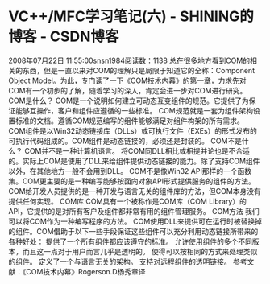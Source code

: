 # VC++/MFC学习笔记(六) - SHINING的博客 - CSDN博客
2008年07月22日 11:55:00[snsn1984](https://me.csdn.net/snsn1984)阅读数：1138
总在很多地方看到COM的相关的东西，但是一直以来对COM的理解只是局限于知道它的全称：Component Object Model。为此，专门读了一下《COM技术内幕》的第一章，力求先对COM有一个初步的了解，随着学习的深入，肯定会进一步对COM进行研究。
COM是什么？
COM是一个说明如何建立可动态互变组件的规范。它提供了为保证能够互操作，客户和组件应遵循的一些标准。
COM规范就是一套为组件架构设置标准的文档。遵循COM规范编写的组件能够满足对组件构架的所有需求。
COM组件是以Win32动态链接库（DLLs）或可执行文件（EXEs）的形式发布的可执行代码组成的。COM组件是动态链接的，必须还是封装的。
COM不是什么？
COM并不是一种计算机语言。
将COM同DLL相比或相提并论也是不合适的。实际上COM是使用了DLL来给组件提供动态链接的能力。除了支持COM组件以外，在其他地方一般不会用到DLL。
COM不是像Win32 API那样的一个函数集。COM更主要的是一种编写能够按面向对象API形式提供服务的组件的方法。COM给开发人员提供的是一种开发与语言无关的组件库的方法，但COM本身没有提供任何实现。
COM库
COM具有一个被称作是COM库（COM Library）的API，它提供的是对所有客户及组件都非常有用的组件管理服务。
COM方法
我们可以将COM作为一种编写程序的方法。
COM使用DLL来提供可在运行时被替换掉的组件。COM借助于以下一些手段保证这些组件可以充分利用动态链接所带来的各种好处：
提供了一个所有组件都应该遵守的标准。
允许使用组件的多个不同版本，而且这一点对于用户而言几乎是透明的。
使得可以按相同的方式来处理类似的组件。
定义了一个与语言无关的架构。
支持对远程组件的透明链接。
参考文献：《COM技术内幕》Rogerson.D杨秀章译

